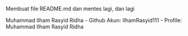 Membuat file README.md dan mentes lagi, dan lagi

Muhammad Ilham Rasyid Ridha
    - Github Akun: IlhamRasyid111
    - Profile: Muhammad Ilham Rasyid Ridha